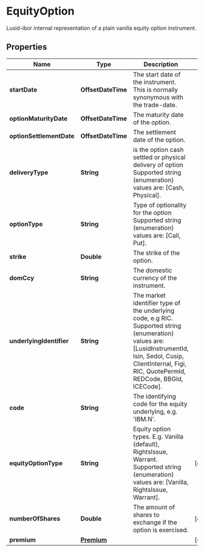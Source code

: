 

# EquityOption

Lusid-ibor internal representation of a plain vanilla equity option instrument.

## Properties

Name | Type | Description | Notes
------------ | ------------- | ------------- | -------------
**startDate** | **OffsetDateTime** | The start date of the instrument. This is normally synonymous with the trade-date. | 
**optionMaturityDate** | **OffsetDateTime** | The maturity date of the option. | 
**optionSettlementDate** | **OffsetDateTime** | The settlement date of the option. | 
**deliveryType** | **String** | is the option cash settled or physical delivery of option  Supported string (enumeration) values are: [Cash, Physical]. | 
**optionType** | **String** | Type of optionality for the option  Supported string (enumeration) values are: [Call, Put]. | 
**strike** | **Double** | The strike of the option. | 
**domCcy** | **String** | The domestic currency of the instrument. | 
**underlyingIdentifier** | **String** | The market identifier type of the underlying code, e.g RIC.  Supported string (enumeration) values are: [LusidInstrumentId, Isin, Sedol, Cusip, ClientInternal, Figi, RIC, QuotePermId, REDCode, BBGId, ICECode]. | 
**code** | **String** | The identifying code for the equity underlying, e.g. &#39;IBM.N&#39;. | 
**equityOptionType** | **String** | Equity option types. E.g. Vanilla (default), RightsIssue, Warrant.  Supported string (enumeration) values are: [Vanilla, RightsIssue, Warrant]. |  [optional]
**numberOfShares** | **Double** | The amount of shares to exchange if the option is exercised. |  [optional]
**premium** | [**Premium**](Premium.md) |  |  [optional]



